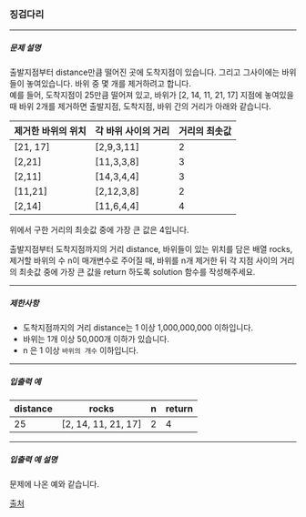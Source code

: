 ### 징검다리

***

##### 문제 설명
출발지점부터 distance만큼 떨어진 곳에 도착지점이 있습니다. 그리고 그사이에는 바위들이 놓여있습니다. 바위 중 몇 개를 제거하려고 합니다.   
예를 들어, 도착지점이 25만큼 떨어져 있고, 바위가 [2, 14, 11, 21, 17] 지점에 놓여있을 때 바위 2개를 제거하면 출발지점, 도착지점, 바위 간의 거리가 아래와 같습니다.  

| 제거한 바위의 위치 | 각 바위 사이의 거리 | 거리의 최솟값 |
|------------|-------------|---------|
| [21, 17]   | [2,9,3,11]  | 2       |
| [2,21]     | [11,3,3,8]  | 3       |
| [2,11]     | [14,3,4,4]  | 3       |
| [11,21]    | [2,12,3,8]  | 2       |
| [2,14]     | [11,6,4,4]  | 4       |

위에서 구한 거리의 최솟값 중에 가장 큰 값은 4입니다.

출발지점부터 도착지점까지의 거리 distance, 바위들이 있는 위치를 담은 배열 rocks, 제거할 바위의 수 n이 매개변수로 주어질 때, 바위를 n개 제거한 뒤 각 지점 사이의 거리의 최솟값 중에 가장 큰 값을 return 하도록 solution 함수를 작성해주세요.

***

##### 제한사항
* 도착지점까지의 거리 distance는 1 이상 1,000,000,000 이하입니다.
* 바위는 1개 이상 50,000개 이하가 있습니다.
* n 은 1 이상 ```바위의 개수``` 이하입니다.

***

##### 입출력 예
|distance|rocks| n |return|
|---|---|---|---|
|25|[2, 14, 11, 21, 17]| 2 |4|

***

##### 입출력 예 설명
문제에 나온 예와 같습니다.

[출처](http://contest.usaco.org/DEC06.htm)